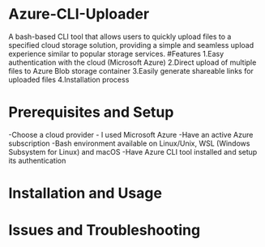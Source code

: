 # Azure-CLI-Uploader
A bash-based CLI tool that allows users to quickly upload files to a specified cloud storage solution, providing a simple and seamless upload experience similar to popular storage services.
   #Features
1.Easy authentication with the cloud (Microsoft Azure)
2.Direct upload of multiple files to Azure Blob storage container
3.Easily generate shareable links for uploaded files
4.Installation process

# Prerequisites and Setup
-Choose a cloud provider - I used Microsoft Azure
-Have an active Azure subscription
-Bash environment available on Linux/Unix, WSL (Windows Subsystem for Linux) and macOS
-Have Azure CLI tool installed and setup its authentication

# Installation and Usage

# Issues and Troubleshooting
